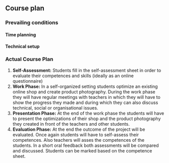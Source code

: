 ## Course plan

### Prevailing conditions

#### Time planning



#### Technical setup



### Actual Course Plan

1. **Self-Assessment:** Students fill in the self-assessment sheet in order to evaluate their competences and skills \(ideally as an online questionnaire\)
2. **Work Phase:** In a self-organized setting students optimize an existing online shop and create product photography. During the work phase they will have regular meetings with teachers in which they will have to show the progress they made and during which they can also discuss technical, social or organisational issues.
3. **Presentation Phase:** At the end of the work phase the students will have to present the optimizations of their shop and the product photography they created in front of the teachers and other students.
4. **Evaluation Phase:** At the end the outcome of the project will be evaluated. Once again students will have to self-assess their competences. Also teachers will asses the competences of the students. In a short oral feedback both assessments will be compared and discussed. Students can be marked based on the competence sheet.



## 

## 



